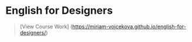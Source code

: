 # English for Designers

>[View Course Work] (https://miriam-vojcekova.github.io/english-for-designers/)
